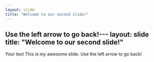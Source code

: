 ```yaml
---
layout: slide
title: "Welcome to our second slide!"
---
```

Use the left arrow to go back!---
layout: slide
title: "Welcome to our second slide!"
---
Your text
This is my awesome slide.
Use the left arrow to go back!